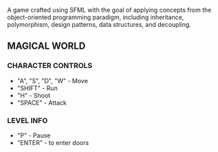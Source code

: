 A game crafted using SFML with the goal of applying concepts from the object-oriented programming paradigm,
including inheritance, polymorphism, design patterns, data structures, and decoupling.

## MAGICAL WORLD 

### CHARACTER CONTROLS
- "A", "S", "D", "W" - Move
- "SHIFT" - Run
- "H" - Shoot
- "SPACE" - Attack
 
### LEVEL INFO
- "P" - Pause
- "ENTER" - to enter doors
